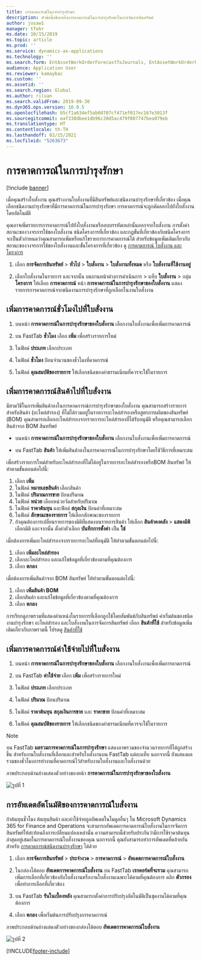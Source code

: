 ```yaml
---
title: การคาดการณ์ในการบำรุงรักษา
description: หัวข้อนี้อธิบายถึงการคาดการณ์ในการบำรุงรักษาในการจัดการสินทรัพย์
author: josaw1
manager: tfehr
ms.date: 10/15/2019
ms.topic: article
ms.prod: ''
ms.service: dynamics-ax-applications
ms.technology: ''
ms.search.form: EntAssetWorkOrderForecastToJournals, EntAssetWorkOrderForecast
audience: Application User
ms.reviewer: kamaybac
ms.custom: ''
ms.assetid: ''
ms.search.region: Global
ms.author: riluan
ms.search.validFrom: 2019-09-30
ms.dyn365.ops.version: 10.0.5
ms.openlocfilehash: b5cf1a634ef5ab60707cf471ef017ec167e3013f
ms.sourcegitcommit: eaf330dbee1db96c20d5ac479f007747bea079eb
ms.translationtype: HT
ms.contentlocale: th-TH
ms.lasthandoff: 02/15/2021
ms.locfileid: "5263673"
---
```

# <a name="maintenance-forecasts"></a>การคาดการณ์ในการบำรุงรักษา

[!include [banner](../../includes/banner.md)]



เมื่อคุณสร้างใบสั่งงาน คุณสร้างงานใบสั่งงานที่มีสินทรัพย์และชนิดงานบำรุงรักษาที่เกี่ยวข้อง เมื่อคุณเลือกชนิดงานบำรุงรักษาที่มีการคาดการณ์ในการบำรุงรักษา การคาดการณ์จะถูกคัดลอกไปยังใบสั่งงานโดยอัตโนมัติ

คุณอาจเพิ่มรายการการคาดการณ์ไปยังใบสั่งงานหรือลบบรรทัดเหล่านั้นออกจากใบสั่งงาน การตั้งค่าสถานะของวงจรการใช้ของใบสั่งงาน ชนิดโครงการที่เกี่ยวข้อง และกฎขั้นที่เกี่ยวข้องกับชนิดโครงการ จะเป็นตัวกำหนดว่าคุณสามารถเพิ่มหรือแก้ไขรายการการคาดการณ์ได้ สำหรับข้อมูลเพิ่มเติมเกี่ยวกับสถานะของวงจรการใช้ของใบสั่งงานและขั้นโครงการที่เกี่ยวข้อง ดู [การคาดการณ์ ใบสั่งงาน และโครงการ](../integration-to-project-management-and-accounting/forecasts-work-orders-and-projects.md)

1. เลือก **การจัดการสินทรัพย์** > **ทั่วไป** > **ใบสั่งงาน** > **ใบสั่งงานทั้งหมด** หรือ **ใบสั่งงานที่ใช้งานอยู่**

2. เลือกใบสั่งงานในรายการ และจากนั้น บนบานหน้าต่างการดำเนินการ > แท็บ **ใบสั่งงาน** > กลุ่ม **โครงการ** ให้เลือก **การคาดการณ์** หน้า **การคาดการณ์ในการบำรุงรักษาของใบสั่งงาน** แสดงรายการการคาดการณ์จากชนิดงานการบำรุงรักษาที่ถูกเลือกในงานใบสั่งงาน


## <a name="add-an-hours-forecast-to-a-work-order"></a>เพิ่มการคาดการณ์ชั่วโมงไปที่ใบสั่งงาน

1. บนหน้า **การคาดการณ์ในการบำรุงรักษาของใบสั่งงาน** เลือกงานใบสั่งงานเพื่อเพิ่มการคาดการณ์

2. บน FastTab **ชั่วโมง** เลือก **เพิ่ม** เพื่อสร้างรายการใหม่

3. ในฟิลด์ **ประเภท** เลือกประเภท

4. ในฟิลด์ **ชั่วโมง** ป้อนจำนวนของชั่วโมงที่คาดการณ์

5. ในฟิลด์ **คุณสมบัติของรายการ** ให้เลือกชนิดของค่าธรรมเนียมที่ควรจะใช้ในรายการ


## <a name="add-an-items-forecast-to-a-work-order"></a>เพิ่มการคาดการณ์สินค้าไปที่ใบสั่งงาน

มีสามวิธีในการเพิ่มสินค้าลงในการคาดการณ์การบำรุงรักษาของใบสั่งงาน คุณสามารถสร้างรายการสำหรับสินค้า (อะไหล่สำรอง) ที่ไม่ได้รวมอยู่ในรายการอะไหล่สำรองหรือสูตรการผลิตของสินทรัพย์ (BOM) คุณสามารถเลือกอะไหล่สำรองจากรายการอะไหล่สำรองที่ได้รับอนุมัติ หรือคุณสามารถเลือกสินค้าจาก BOM สินทรัพย์

- บนหน้า **การคาดการณ์ในการบำรุงรักษาของใบสั่งงาน** เลือกงานใบสั่งงานเพื่อเพิ่มการคาดการณ์

- บน FastTab **สินค้า** ให้เพิ่มสินค้าลงในการคาดการณ์ในการบำรุงรักษาโดยใช้วิธีการที่เหมาะสม

เพื่อสร้างรายการใหม่สำหรับอะไหล่สำรองที่ไม่ได้อยู่ในรายการอะไหล่สำรองหรือBOM สินทรัพย์ ให้ทำตามขั้นตอนต่อไปนี้:

1. เลือก **เพิ่ม**
2. ในฟิลด์ **หมายเลขสินค้า** เลือกสินค้า
3. ในฟิลด์ **ปริมาณการขาย** ป้อนปริมาณ
4. ในฟิลด์ **หน่วย** เลือกหน่วยวัดสำหรับปริมาณ
5. ในฟิลด์ **ราคาต้นทุน** และฟิลด์ **สกุลเงิน** ป้อนค่าที่เหมาะสม
6. ในฟิลด์ **ลักษณะของรายการ** ให้เลือกลักษณะของรายการ
7. ถ้าคุณต้องการเปลี่ยนรายการของมิติที่แสดงบนรายการสินค้า ให้เลือก **สินค้าคงคลัง** > **แสดงมิติ** เลือกมิติ และจากนั้น ตั้งค่าตัวเลือก **บันทึกการตั้งค่า** เป็น **ใช่**

เมื่อต้องการเพิ่มอะไหล่สำรองจากรายการอะไหล่ที่อนุมัติ ให้ทำตามขั้นตอนต่อไปนี้:

1. เลือก **เพิ่มอะไหล่สำรอง**
2. เลือกอะไหล่สำรอง และแก้ไขข้อมูลที่เกี่ยวข้องตามที่คุณต้องการ
3. เลือก **ตกลง**

เมื่อต้องการเพิ่มสินค้าจาก BOM สินทรัพย์ ให้ทำตามขั้นตอนต่อไปนี้:

1. เลือก **เพิ่มสินค้า BOM**
2. เลือกสินค้า และแก้ไขข้อมูลที่เกี่ยวข้องตามที่คุณต้องการ
3. เลือก **ตกลง**

การเรียกดูภาพรวมที่แสดงตำแหน่งในรายการที่เลือกถูกใช้โดยสัมพันธ์กับสินทรัพย์ ค่าเริ่มต้นของชนิดงานบำรุงรักษา อะไหล่สำรอง และใบสั่งงานในการจัดการสินทรัพย์ เลือก **สินค้าที่ใช้** สำหรับข้อมูลเพิ่มเติมเกี่ยวกับภาพรวมนี้ โปรดดู [สินค้าที่ใช้](../controlling-and-reporting/item-where-used.md)


## <a name="add-an-expense-forecast-to-a-work-order"></a>เพิ่มการคาดการณ์ค่าใช้จ่ายไปที่ใบสั่งงาน

1. บนหน้า **การคาดการณ์ในการบำรุงรักษาของใบสั่งงาน** เลือกงานใบสั่งงานเพื่อเพิ่มการคาดการณ์

2. บน FastTab **ค่าใช้จ่าย** เลือก **เพิ่ม** เพื่อสร้างรายการใหม่

3. ในฟิลด์ **ประเภท** เลือกประเภท

4. ในฟิลด์ **ปริมาณ** ป้อนปริมาณ

5. ในฟิลด์ **ราคาต้นทุน** **สกุลเงินการขาย** และ **ราคาขาย** ป้อนค่าที่เหมาะสม

6. ในฟิลด์ **คุณสมบัติของรายการ** ให้เลือกชนิดของค่าธรรมเนียมที่ควรจะใช้ในรายการ

>[!NOTE]
>บน FastTab **ผลรวมการคาดการณ์ในการบำรุงรักษา** แสดงภาพรวมของจำนวนรายการที่ได้ถูกสร้างขึ้น สำหรับงานใบสั่งงานที่เลือกและสำหรับใบสั่งงานบน FastTab แต่ละแท็บ นอกจากนี้ ยังแสดงผลรวมของชั่วโมงการทำงานที่คาดการณ์ไว้สำหรับงานใบสั่งงานและใบสั่งงานด้วย

ภาพประกอบด้านล่างแสดงตัวอย่างของหน้า **การคาดการณ์ในการบำรุงรักษาของใบสั่งงาน**

![รูปที่ 1](media/06-work-orders.png)


## <a name="automatic-update-of-work-order-forecasts"></a>การอัพเดตอัตโนมัติของการคาดการณ์ใบสั่งงาน

ถ้าต้นทุนชั่วโมง ต้นทุนสินค้า และค่าใช้จ่ายถูกอัพเดตในโมดูลอื่นๆ ใน Microsoft Dynamics 365 for Finance and Operations จะสามารถอัพเดตการคาดการณ์ใบสั่งงานในการจัดการสินทรัพย์ให้สะท้อนถึงการเปลี่ยนแปลงเหล่านั้น ความสามารถนี้ช่วยรับประกันว่ามีการใช้ราคาต้นทุนล่าสุดอยู่เสมอในการคาดการณ์ใบสั่งงานของคุณ นอกจากนี้ คุณยังสามารถทำการอัพเดตที่คล้ายกันสำหรับ [การคาดการณ์ชนิดงานบำรุงรักษา](../setup-for-work-orders/job-groups-and-job-types-variants-trades-and-checklists.md) ได้ด้วย

1. เลือก **การจัดการสินทรัพย์** > **ประจำงวด** > **การคาดการณ์** > **อัพเดตการคาดการณ์ใบสั่งงาน**

2. ในกล่องโต้ตอบ **อัพเดตการคาดการณ์ใบสั่งงาน** บน FastTab **เรกคอร์ดที่จะรวม** คุณสามารถเพิ่มการเลือกที่เกี่ยวข้องกับใบสั่งงานหรืองานใบสั่งงานเฉพาะได้ตามที่คุณต้องการ คลิก **ตัวกรอง** เพื่อทำการเลือกที่เกี่ยวข้อง

3. บน FastTab **รันในเบื้องหลัง** คุณสามารถตั้งค่าการปรับปรุงอัตโนมัติเป็นชุดงานได้ตามที่คุณต้องการ

4. เลือก **ตกลง** เพื่อเริ่มต้นการปรับปรุงการคาดการณ์


ภาพประกอบด้านล่างแสดงตัวอย่างของกล่องโต้ตอบ **อัพเดตการคาดการณ์ใบสั่งงาน**

![รูปที่ 2](media/07-work-orders.png)


[!INCLUDE[footer-include](../../../includes/footer-banner.md)]